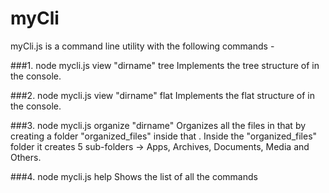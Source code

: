 # myCli

myCli.js is a command line utility with the following commands -

###1. node mycli.js view "dirname" tree
Implements the tree structure of <dirname> in the console.

###2. node mycli.js view "dirname" flat
Implements the flat structure of <dirname> in the console.

###3. node mycli.js organize "dirname"
Organizes all the files in that <dirname> by creating a folder "organized_files" inside that <dirname>. Inside the "organized_files" folder it creates 5 sub-folders -> Apps, Archives, Documents, Media and Others. 

###4. node mycli.js help
Shows the list of all the commands

